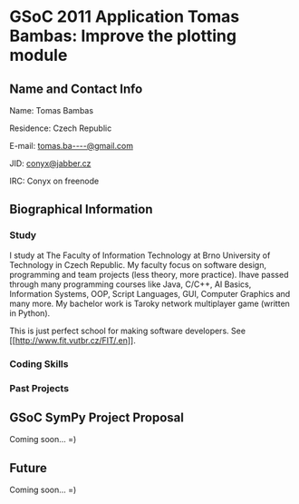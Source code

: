 GSoC 2011 Application Tomas Bambas: Improve the plotting module
===============================================================

Name and Contact Info
---------------------

Name: Tomas Bambas

Residence: Czech Republic

E-mail: tomas.ba----@gmail.com

JID: conyx@jabber.cz

IRC: Conyx on freenode

Biographical Information
------------------------

### Study

I study at The Faculty of Information Technology at Brno University of Technology in Czech Republic. My faculty focus on software design, programming and team projects (less theory, more practice). Ihave passed through many programming courses like Java, C/C++, AI Basics, Information Systems, OOP, Script Languages, GUI, Computer Graphics and many more. My bachelor work is Taroky network multiplayer game (written in Python).

This is just perfect school for making software developers. See [[http://www.fit.vutbr.cz/FIT/.en]].

### Coding Skills

### Past Projects

GSoC SymPy Project Proposal
---------------------------

Coming soon... =)

Future
------

Coming soon... =)